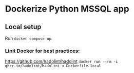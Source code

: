 # Dockerize Python MSSQL app

## Local setup

Run `docker compose up`.


### Linit Docker for best practices:

https://github.com/hadolint/hadolint
`docker run --rm -i ghcr.io/hadolint/hadolint < Dockerfile.local`